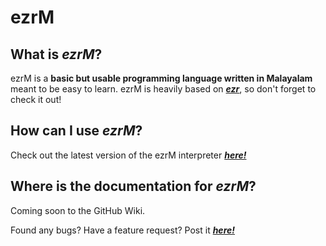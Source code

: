 # **ezrM**

## What is ***ezrM***?
ezrM is a **basic but usable programming language written in Malayalam** meant to be easy to learn.
ezrM is heavily based on [***ezr***](https://github.com/Uralstech/ezrlang/), so don't forget to check it out!

## How can I use ***ezrM***?
Check out the latest version of the ezrM interpreter [***here!***](https://github.com/Uralstech/ezrMlang/releases/)

## Where is the documentation for ***ezrM***?
Coming soon to the GitHub Wiki.

Found any bugs? Have a feature request? Post it [***here!***](https://github.com/Uralstech/ezrMlang/issues)